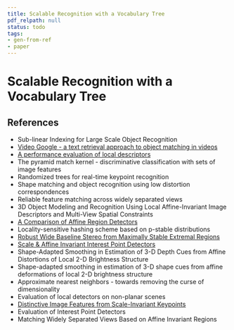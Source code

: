 ```yaml
---
title: Scalable Recognition with a Vocabulary Tree
pdf_relpath: null
status: todo
tags:
- gen-from-ref
- paper
---
```


# Scalable Recognition with a Vocabulary Tree

## References

- Sub-linear Indexing for Large Scale Object Recognition
- [Video Google - a text retrieval approach to object matching in videos](./video-google-a-text-retrieval-approach-to-object-matching-in-videos.md)
- [A performance evaluation of local descriptors](./a-performance-evaluation-of-local-descriptors.md)
- The pyramid match kernel - discriminative classification with sets of image features
- Randomized trees for real-time keypoint recognition
- Shape matching and object recognition using low distortion correspondences
- Reliable feature matching across widely separated views
- 3D Object Modeling and Recognition Using Local Affine-Invariant Image Descriptors and Multi-View Spatial Constraints
- [A Comparison of Affine Region Detectors](./a-comparison-of-affine-region-detectors.md)
- Locality-sensitive hashing scheme based on p-stable distributions
- [Robust Wide Baseline Stereo from Maximally Stable Extremal Regions](./robust-wide-baseline-stereo-from-maximally-stable-extremal-regions.md)
- [Scale & Affine Invariant Interest Point Detectors](./scale-affine-invariant-interest-point-detectors.md)
- Shape-Adapted Smoothing in Estimation of 3-D Depth Cues from Affine Distortions of Local 2-D Brightness Structure
- Shape-adapted smoothing in estimation of 3-D shape cues from affine deformations of local 2-D brightness structure
- Approximate nearest neighbors - towards removing the curse of dimensionality
- Evaluation of local detectors on non-planar scenes
- [Distinctive Image Features from Scale-Invariant Keypoints](./distinctive-image-features-from-scale-invariant-keypoints.md)
- Evaluation of Interest Point Detectors
- Matching Widely Separated Views Based on Affine Invariant Regions
